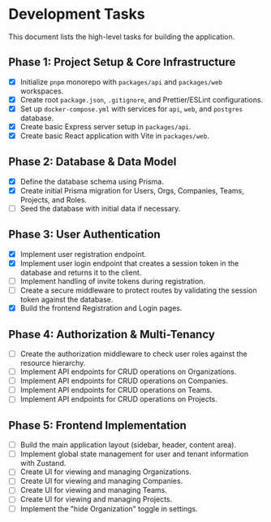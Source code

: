 # Development Tasks

This document lists the high-level tasks for building the application.

## Phase 1: Project Setup & Core Infrastructure

- [x] Initialize `pnpm` monorepo with `packages/api` and `packages/web` workspaces.
- [x] Create root `package.json`, `.gitignore`, and Prettier/ESLint configurations.
- [x] Set up `docker-compose.yml` with services for `api`, `web`, and `postgres` database.
- [x] Create basic Express server setup in `packages/api`.
- [x] Create basic React application with Vite in `packages/web`.

## Phase 2: Database & Data Model

- [x] Define the database schema using Prisma.
- [x] Create initial Prisma migration for Users, Orgs, Companies, Teams, Projects, and Roles.
- [ ] Seed the database with initial data if necessary.

## Phase 3: User Authentication

- [x] Implement user registration endpoint.
- [x] Implement user login endpoint that creates a session token in the database and returns it to the client.
- [ ] Implement handling of invite tokens during registration.
- [ ] Create a secure middleware to protect routes by validating the session token against the database.
- [x] Build the frontend Registration and Login pages.

## Phase 4: Authorization & Multi-Tenancy

- [ ] Create the authorization middleware to check user roles against the resource hierarchy.
- [ ] Implement API endpoints for CRUD operations on Organizations.
- [ ] Implement API endpoints for CRUD operations on Companies.
- [ ] Implement API endpoints for CRUD operations on Teams.
- [ ] Implement API endpoints for CRUD operations on Projects.

## Phase 5: Frontend Implementation

- [ ] Build the main application layout (sidebar, header, content area).
- [ ] Implement global state management for user and tenant information with Zustand.
- [ ] Create UI for viewing and managing Organizations.
- [ ] Create UI for viewing and managing Companies.
- [ ] Create UI for viewing and managing Teams.
- [ ] Create UI for viewing and managing Projects.
- [ ] Implement the "hide Organization" toggle in settings. 
